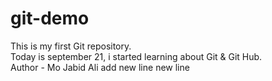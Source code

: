 # git-demo
This is my first Git repository.<br>
Today is september 21, i started learning about Git & Git Hub. <br>
Author - Mo Jabid Ali
add new line
new line